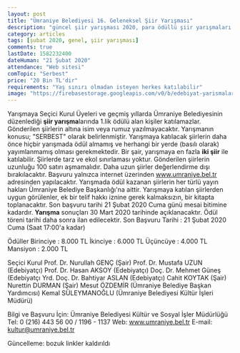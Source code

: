 ```yaml
---
layout: post
title: "Ümraniye Belediyesi 16. Geleneksel Şiir Yarışması"
description: "güncel şiir yarışması 2020, para ödüllü şiir yarışmaları 2020"
category: articles
tags: [şubat 2020, genel, şiir yarışması]
comments: true
lastDate: 1582232400
dateHuman: "21 Şubat 2020"
attendance: "Web sitesi"
comTopic: "Serbest"
price: "20 Bin TL'dir"
requirements: "Yaş sınırı olmadan isteyen herkes katılabilir"
image: "https://firebasestorage.googleapis.com/v0/b/edebiyat-yarismalari.appspot.com/o/16-umraniye-siir-yarismasi.jpg?alt=media&token=e1304606-cb1d-46a8-a891-2a9ca10dae47"
---
```


Yarışmaya Seçici Kurul Üyeleri ve geçmiş yıllarda Ümraniye Belediyesinin düzenlediği **şiir yarışma**larında 1.lik ödülü alan kişiler katılamazlar.
Gönderilen şiirlerin altına isim veya rumuz yazılmayacaktır.
Yarışmanın konusu; "SERBEST" olarak belirlenmiştir.
Yarışmaya katılacak şiirlerin daha önce hiçbir yarışmada ödül almamış ve herhangi bir yerde (basılı olarak) yayımlanmamış olması gerekmektedir.
Bir şair, yarışmaya en fazla **iki şiir** ile katılabilir.
Şiirlerde tarz ve ekol sınırlaması yoktur.
Gönderilen şiirlerin uzunluğu 100 satırı aşmamalıdır. Daha uzun şiirler değerlendirme dışı bırakılacaktır.
Başvuru yalnızca internet üzerinden www.umraniye.bel.tr adresinden yapılacaktır.
Yarışmada ödül kazanan şiirlerin her türlü yayın hakları Ümraniye Belediye Başkanlığı'na aittir.
Yarışmaya katılan şiirlerden uygun görülenler, ek bir telif hakkı iznine gerek kalmaksızın, bir kitapta toplanacaktır.
Son başvuru tarihi 21 Şubat 2020 Cuma günü mesai bitimine kadardır.
**Yarışma** sonuçları 30 Mart 2020 tarihinde açıklanacaktır.
Ödül töreni tarihi daha sonra ilan edilecektir.
Son Başvuru Tarihi :  21 Şubat 2020 Cuma (Saat 17:00'a kadar)

Ödüller
Birinciye : 8.000 TL
İkinciye  : 6.000 TL
Üçüncüye  : 4.000 TL
Mansiyon  : 2.000 TL

Seçici Kurul
Prof. Dr. Nurullah GENÇ (Şair)
Prof. Dr. Mustafa UZUN (Edebiyatçı)
Prof. Dr. Hasan AKSOY (Edebiyatçı)
Doç. Dr. Mehmet Güneş (Edebiyatçı
Yrd. Doç. Dr. Bahtiyar ASLAN (Edebiyatçı)
Cahit KOYTAK (Şair)
Nurettin DURMAN (Şair)
Mesut ÖZDEMİR (Ümraniye Belediye Başkan Yardımcısı)
Kemal SÜLEYMANOĞLU (Ümraniye Belediyesi Kültür İşleri Müdürü)

Bilgi ve Başvuru İçin: Ümraniye Belediyesi Kültür ve Sosyal İşler Müdürlüğü
Tel: 0 (216) 443 56 00 / 1196 - 1137
Web: www.umraniye.bel.tr
E-mail: kultur@umraniye.bel.tr

Güncelleme: bozuk linkler kaldırıldı